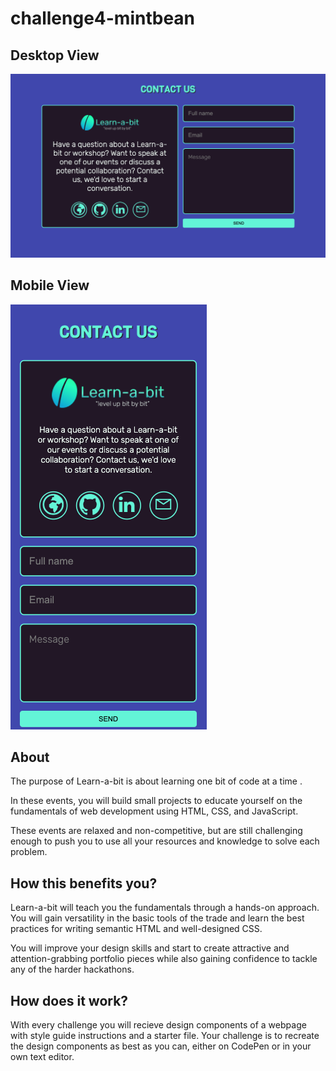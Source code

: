 # challenge4-mintbean

## Desktop View

<img src='./images/ch4-desktop.png' alt='Desktop View'>

## Mobile View

<img src='./images/ch4-mobile.png' alt='Mobile View'>

## About

The purpose of Learn-a-bit is about learning one bit of code at a time .

In these events, you will build small projects to educate yourself on the fundamentals of web development using HTML, CSS, and JavaScript.

These events are relaxed and non-competitive, but are still challenging enough to push you to use all your resources and knowledge to solve each problem.

## How this benefits you?

Learn-a-bit will teach you the fundamentals through a hands-on approach. You will gain versatility in the basic tools of the trade and learn the best practices for writing semantic HTML and well-designed CSS.

You will improve your design skills and start to create attractive and attention-grabbing portfolio pieces while also gaining confidence to tackle any of the harder hackathons.

## How does it work?

With every challenge you will recieve design components of a webpage with style guide instructions and a starter file. Your challenge is to recreate the design components as best as you can, either on CodePen or in your own text editor.

